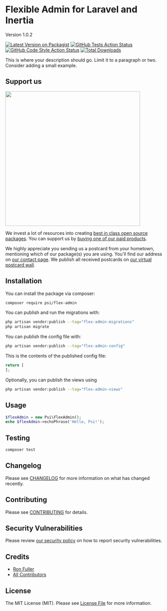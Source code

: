 # Flexible Admin for Laravel and Inertia

Version 1.0.2

[![Latest Version on Packagist](https://img.shields.io/packagist/v/psi/flex-admin.svg?style=flat-square)](https://packagist.org/packages/psi/flex-admin)
[![GitHub Tests Action Status](https://img.shields.io/github/workflow/status/psi/flex-admin/run-tests?label=tests)](https://github.com/psi/flex-admin/actions?query=workflow%3Arun-tests+branch%3Amain)
[![GitHub Code Style Action Status](https://img.shields.io/github/workflow/status/psi/flex-admin/Check%20&%20fix%20styling?label=code%20style)](https://github.com/psi/flex-admin/actions?query=workflow%3A"Check+%26+fix+styling"+branch%3Amain)
[![Total Downloads](https://img.shields.io/packagist/dt/psi/flex-admin.svg?style=flat-square)](https://packagist.org/packages/psi/flex-admin)

This is where your description should go. Limit it to a paragraph or two. Consider adding a small example.

## Support us

[<img src="https://github-ads.s3.eu-central-1.amazonaws.com/flex-admin.jpg?t=1" width="419px" />](https://spatie.be/github-ad-click/flex-admin)

We invest a lot of resources into creating [best in class open source packages](https://spatie.be/open-source). You can support us by [buying one of our paid products](https://spatie.be/open-source/support-us).

We highly appreciate you sending us a postcard from your hometown, mentioning which of our package(s) you are using. You'll find our address on [our contact page](https://spatie.be/about-us). We publish all received postcards on [our virtual postcard wall](https://spatie.be/open-source/postcards).

## Installation

You can install the package via composer:

```bash
composer require psi/flex-admin
```

You can publish and run the migrations with:

```bash
php artisan vendor:publish --tag="flex-admin-migrations"
php artisan migrate
```

You can publish the config file with:

```bash
php artisan vendor:publish --tag="flex-admin-config"
```

This is the contents of the published config file:

```php
return [
];
```

Optionally, you can publish the views using

```bash
php artisan vendor:publish --tag="flex-admin-views"
```

## Usage

```php
$flexAdmin = new Psi\FlexAdmin();
echo $flexAdmin->echoPhrase('Hello, Psi!');
```

## Testing

```bash
composer test
```

## Changelog

Please see [CHANGELOG](CHANGELOG.md) for more information on what has changed recently.

## Contributing

Please see [CONTRIBUTING](.github/CONTRIBUTING.md) for details.

## Security Vulnerabilities

Please review [our security policy](../../security/policy) on how to report security vulnerabilities.

## Credits

-   [Ron Fuller](https://github.com/ronfuller)
-   [All Contributors](../../contributors)

## License

The MIT License (MIT). Please see [License File](LICENSE.md) for more information.
